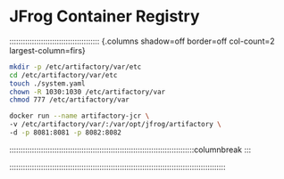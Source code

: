 # JFrog Container Registry

:::::::::::::::::::::::::::::::::::::::: {.columns shadow=off border=off col-count=2 largest-column=firs}

```bash
mkdir -p /etc/artifactory/var/etc
cd /etc/artifactory/var/etc
touch ./system.yaml
chown -R 1030:1030 /etc/artifactory/var
chmod 777 /etc/artifactory/var

docker run --name artifactory-jcr \
-v /etc/artifactory/var/:/var/opt/jfrog/artifactory \
-d -p 8081:8081 -p 8082:8082 
```

::::::::::::::::::::::::::::::::::::::::::::::::::::::::::::::::::::::::::::::::::columnbreak
:::

	

::::::::::::::::::::::::::::::::::::::::::::::::::::::::::::::::::::::::::::::::::::::::::::::::